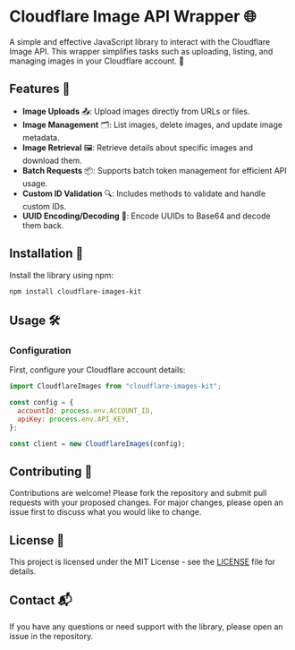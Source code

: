 # Cloudflare Image API Wrapper 🌐

A simple and effective JavaScript library to interact with the Cloudflare Image API. This wrapper simplifies tasks such as uploading, listing, and managing images in your Cloudflare account. 🚀

## Features 🌟

- **Image Uploads** 📤: Upload images directly from URLs or files.
- **Image Management** 🗂: List images, delete images, and update image metadata.
- **Image Retrieval** 🖼: Retrieve details about specific images and download them.
- **Batch Requests** 📦: Supports batch token management for efficient API usage.
- **Custom ID Validation** 🔍: Includes methods to validate and handle custom IDs.
- **UUID Encoding/Decoding** 🔑: Encode UUIDs to Base64 and decode them back.

## Installation 💾

Install the library using npm:

```bash
npm install cloudflare-images-kit
```

## Usage 🛠

### Configuration

First, configure your Cloudflare account details:

```javascript
import CloudflareImages from "cloudflare-images-kit";

const config = {
  accountId: process.env.ACCOUNT_ID,
  apiKey: process.env.API_KEY,
};

const client = new CloudflareImages(config);
```

## Contributing 🤝

Contributions are welcome! Please fork the repository and submit pull requests with your proposed changes. For major changes, please open an issue first to discuss what you would like to change.

## License 📄

This project is licensed under the MIT License - see the [LICENSE](LICENSE) file for details.

## Contact 📬

If you have any questions or need support with the library, please open an issue in the repository.
